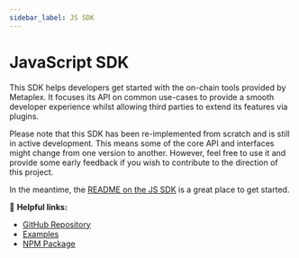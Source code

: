 ```yaml
---
sidebar_label: JS SDK
---
```


# JavaScript SDK

This SDK helps developers get started with the on-chain tools provided by Metaplex. It focuses its API on common
use-cases to provide a smooth developer experience whilst allowing third parties to extend its features via plugins.

Please note that this SDK has been re-implemented from scratch and is still in active development. This means some of
the core API and interfaces might change from one version to another. However, feel free to use it and provide some
early feedback if you wish to contribute to the direction of this project. 

In the meantime, the [README on the JS SDK](https://github.com/metaplex-foundation/js#readme) is a great place to get started.

🔗 **Helpful links:**

- [GitHub Repository](https://github.com/metaplex-foundation/js)
- [Examples](https://github.com/metaplex-foundation/js-examples)
- [NPM Package](https://www.npmjs.com/package/@metaplex-foundation/js)
